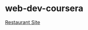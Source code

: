 # web-dev-coursera

<a href="https://housecat90.github.io/web-dev-coursera/restaurant-site/" target="_blank" style="font-size: 16px">Restaurant Site</a>
